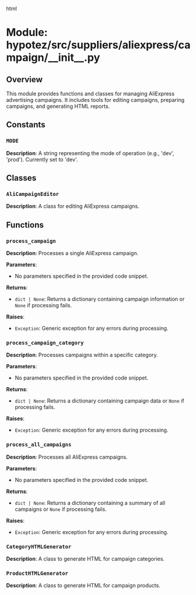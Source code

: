 html
<h1>Module: hypotez/src/suppliers/aliexpress/campaign/__init__.py</h1>

<h2>Overview</h2>
<p>This module provides functions and classes for managing AliExpress advertising campaigns.  It includes tools for editing campaigns, preparing campaigns, and generating HTML reports.</p>

<h2>Constants</h2>

<h3><code>MODE</code></h3>

<p><strong>Description</strong>:  A string representing the mode of operation (e.g., 'dev', 'prod').  Currently set to 'dev'.</p>


<h2>Classes</h2>

<h3><code>AliCampaignEditor</code></h3>

<p><strong>Description</strong>: A class for editing AliExpress campaigns.</p>


<h2>Functions</h2>

<h3><code>process_campaign</code></h3>

<p><strong>Description</strong>: Processes a single AliExpress campaign.</p>

<p><strong>Parameters</strong>:</p>
<ul>
  <li>No parameters specified in the provided code snippet.</li>
</ul>

<p><strong>Returns</strong>:</p>
<ul>
  <li><code>dict | None</code>:  Returns a dictionary containing campaign information or <code>None</code> if processing fails.</li>
</ul>

<p><strong>Raises</strong>:</p>
<ul>
  <li><code>Exception</code>:  Generic exception for any errors during processing.</li>
</ul>


<h3><code>process_campaign_category</code></h3>

<p><strong>Description</strong>: Processes campaigns within a specific category.</p>

<p><strong>Parameters</strong>:</p>
<ul>
  <li>No parameters specified in the provided code snippet.</li>
</ul>

<p><strong>Returns</strong>:</p>
<ul>
  <li><code>dict | None</code>: Returns a dictionary containing campaign data or <code>None</code> if processing fails.</li>
</ul>


<p><strong>Raises</strong>:</p>
<ul>
  <li><code>Exception</code>: Generic exception for any errors during processing.</li>
</ul>


<h3><code>process_all_campaigns</code></h3>

<p><strong>Description</strong>: Processes all AliExpress campaigns.</p>

<p><strong>Parameters</strong>:</p>
<ul>
  <li>No parameters specified in the provided code snippet.</li>
</ul>

<p><strong>Returns</strong>:</p>
<ul>
  <li><code>dict | None</code>:  Returns a dictionary containing a summary of all campaigns or <code>None</code> if processing fails.</li>
</ul>


<p><strong>Raises</strong>:</p>
<ul>
  <li><code>Exception</code>: Generic exception for any errors during processing.</li>
</ul>



<h3><code>CategoryHTMLGenerator</code></h3>

<p><strong>Description</strong>: A class to generate HTML for campaign categories.</p>


<h3><code>ProductHTMLGenerator</code></h3>

<p><strong>Description</strong>: A class to generate HTML for campaign products.</p>